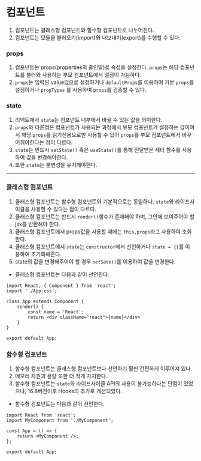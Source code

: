 # 컴포넌트

1. 컴포넌트는 클래스형 컴포넌트와 함수형 컴포넌트로 나누어진다.
2. 컴포넌트는 모듈을 불러오기(import)와 내보내기(export)를 수행할 수 있다.

### props

1. 컴포넌트는 props(properties의 줄인말)로 속성을 설정한다. `props`는 해당 컴포넌트를 불러와 사용하는 부모 컴포넌트에서 설정이 가능하다.
2. `props`는 입력된 value값으로 설정하거나 `defaultProps`를 이용하여 기본 `props`를 설정하거나 `propTypes` 를 사용하여 `props`를 검증할 수 있다.

### state

1. 리액트에서 `state`는 컴포넌트 내부에서 바뀔 수 있는 값을 의미한다.
2. `props`와 다른점은 컴포넌트가 사용되는 과정에서 부모 컴포넌트가 설정하는 값이여서 해당 `props`를 읽기전용으로만 사용할 수 있어 `props`를 부모 컴포넌트에서 바꾸어줘야한다는 점이 다르다.
3. `state`는 반드시 `setState()` 혹은 `useState()`를 통해 전달받은 세터 함수를 사용하여 값을 변경해야한다.
4. 또한 `state`는 불변성을 유지해야한다.

---

### 클래스형 컴포넌트

1. 클래스형 컴포넌트는 함수형 컴포넌트와 기본적으로는 동일하나, `state`와 라이프사이클을 사용할 수 있다는 점이 다르다.
2. 클래스형 컴포넌트는 반드시 `render()`함수가 존재해야 하며, 그안에 보여주어야 할 jsx를 반환해야 한다.
3. 클래스형 컴포넌트에서 props값을 사용할 때에는 `this,props`라고 사용하여 조회한다.
4. 클래스형 컴포넌트에서 `state`는 `constructor`에서 선언하거나 `state = {}`를 이용하여 초기화해준다.
5. state의 값을 변경해주어야 할 경우 `setSate()`를 이용하여 값을 변경한다.

-   클래스형 컴포넌트는 다음과 같이 선언한다.

```
import React, { Component } from 'react';
import './App.css';

class App extends Component {
    render() {
        const name = 'React';
        return <div className="react">{name}</div>
    }
}

export default App;
```

### 함수형 컴포넌트

1. 함수형 컴포넌트는 클래스형 컴포넌트보다 선언하기 훨씬 간편하게 이루어져 있다.
2. 메모리 자원과 용량 또한 더 적게 차지한다.
3. 함수형 컴포넌트는 `state`와 라이프사이클 API의 사용이 불가능하다는 단점이 있었으나, 16.8버전이후 Hooks의 추가로 개선되었다.

-   함수형 컴포넌트는 다음과 같이 선언한다.

```
import React from 'react';
import MyComponent from './MyComponent';

const App = () => {
    return <MyComponent />;
};

export default App;
```
